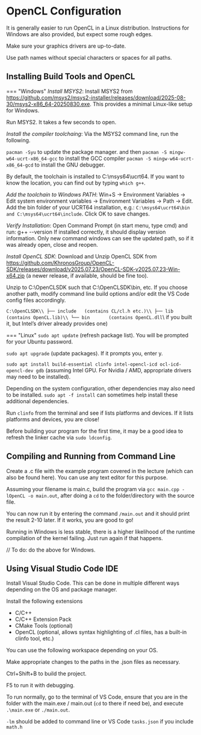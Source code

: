 # OpenCL Configuration

It is generally easier to run OpenCL in a Linux distribution. Instructions for Windows are also provided, but expect some rough edges.

Make sure your graphics drivers are up-to-date.

Use path names without special characters or spaces for all paths.

## Installing Build Tools and OpenCL

=== "Windows"
  *Install MSYS2*: Install MSYS2 from https://github.com/msys2/msys2-installer/releases/download/2025-08-30/msys2-x86_64-20250830.exe. This provides a minimal Linux-like setup for Windows.

  Run MSYS2. It takes a few seconds to open.

  *Install the compiler toolchaing*: Via the MSYS2 command line, run the following.

  `pacman -Syu` to update the package manager.
  and then
  `pacman -S mingw-w64-ucrt-x86_64-gcc` to install the GCC compiler
  `pacman -S mingw-w64-ucrt-x86_64-gcd` to install the GNU debugger.

  By default, the toolchain is installed to C:\msys64\ucrt64. If you want to know the location, you can find out by typing `which g++`.

  *Add the toolchain to Windows PATH*: Win+S → Environment Variables → Edit system environment variables → Environment Variables → Path → Edit.
  Add the bin folder of your UCRT64 installation, e.g.: `C:\msys64\ucrt64\bin and C:\msys64\ucrt64\include`. Click OK to save changes.

  *Verify Installation*: Open Command Prompt (in start menu, type cmd) and run: g++ --version
  If installed correctly, it should display version information. Only new command windows can see the updated path, so if it was already open, close and reopen.

  *Install OpenCL SDK*: Download and Unzip OpenCL SDK from https://github.com/KhronosGroup/OpenCL-SDK/releases/download/v2025.07.23/OpenCL-SDK-v2025.07.23-Win-x64.zip (a newer release, if available, should be fine too).

  Unzip to C:\OpenCLSDK such that C:\OpenCLSDK\bin, etc. If you choose another path, modify command line build options and/or edit the VS Code config files accordingly.

  `C:\OpenCLSDK\\
  ├── include   (contains CL/cl.h etc.)\\
  ├── lib       (contains OpenCL.lib)\\
  └── bin       (contains OpenCL.dll`\\ if you built it, but Intel’s driver already provides one)


=== "Linux"
  `sudo apt update` (refresh package list). You will be prompted for your Ubuntu password.

  `sudo apt upgrade` (update packages). If it prompts you, enter y.

  `sudo apt install build-essential clinfo intel-opencl-icd ocl-icd-opencl-dev gdb` (assuming Intel GPU. For Nvidia / AMD, appropriate drivers may need to be installed). 
  
  Depending on the system configuration, other dependencies may also need to be installed. `sudo apt -f install` can sometimes help install these additional dependencies.

  Run `clinfo` from the terminal and see if lists platforms and devices. If it lists platforms and devices, you are close!

  Before building your program for the first time, it may be a good idea to refresh the linker cache via `sudo ldconfig`.


## Compiling and Running from Command Line

Create a .c file with the example program covered in the lecture (which can also be found here). You can use any text editor for this purpose.

Assuming your filename is main.c, build the program via `gcc main.cpp -lOpenCL -o main.out`, after doing a `cd` to the folder/directory with the source file.

You can now run it by entering the command `/main.out` and it should print the result 2-10 later. If it works, you are good to go!

Running in Windows is less stable, there is a higher likelihood of the runtime compilation of the kernel failing. Just run again if that happens.

// To do: do the above for Windows.

## Using Visual Studio Code IDE

Install Visual Studio Code. This can be done in multiple different ways depending on the OS and package manager.

Install the following extensions

* C/C++
* C/C++ Extension Pack
* CMake Tools (optional)
* OpenCL (optional, allows syntax highlighting of .cl files, has a built-in clinfo tool, etc.)

You can use the following workspace depending on your OS.

Make appropriate changes to the paths in the .json files as necessary.

Ctrl+Shift+B to build the project.

F5 to run it with debugging.

To run normally, go to the terminal of VS Code, ensure that you are in the folder with the main.exe / main.out (`cd` to there if need be), and execute `.\main.exe` or `./main.out`.

`-lm` should be added to command line or VS Code `tasks.json` if you include `math.h`